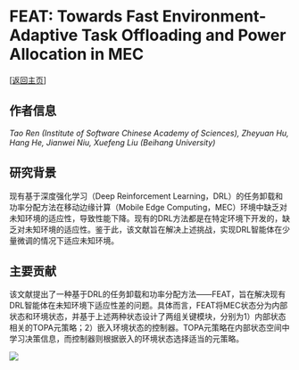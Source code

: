 # FEAT: Towards Fast Environment-Adaptive Task Offloading and Power Allocation in MEC

\[[返回主页](../../README.md)\]

## 作者信息
*Tao Ren (Institute of Software Chinese Academy of Sciences), Zheyuan Hu, Hang He, Jianwei Niu, Xuefeng Liu (Beihang University)*

## 研究背景
现有基于深度强化学习（Deep Reinforcement Learning，DRL）的任务卸载和功率分配方法在移动边缘计算（Mobile Edge Computing，MEC）环境中缺乏对未知环境的适应性，导致性能下降。现有的DRL方法都是在特定环境下开发的，缺乏对未知环境的适应性。鉴于此，该文献旨在解决上述挑战，实现DRL智能体在少量微调的情况下适应未知环境。

## 主要贡献
该文献提出了一种基于DRL的任务卸载和功率分配方法——FEAT，旨在解决现有DRL智能体在未知环境下适应性差的问题。具体而言，FEAT将MEC状态分为内部状态和环境状态，并基于上述两种状态设计了两组关键模块，分别为1）内部状态相关的TOPA元策略；2）嵌入环境状态的控制器。TOPA元策略在内部状态空间中学习决策信息，而控制器则根据嵌入的环境状态选择适当的元策略。

![](../../figs/infocom23-feat.png)